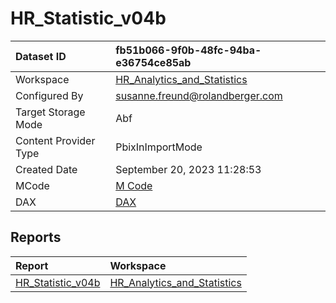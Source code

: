 



# HR_Statistic_v04b

|Dataset ID|fb51b066-9f0b-48fc-94ba-e36754ce85ab|
| :--- | :--- |
|Workspace|[HR_Analytics_and_Statistics](../Workspaces/HR_Analytics_and_Statistics.md)|
|Configured By|susanne.freund@rolandberger.com|
|Target Storage Mode|Abf|
|Content Provider Type|PbixInImportMode|
|Created Date|September 20, 2023 11:28:53|
|MCode|[M Code](./HR_Statistic_v04b/mcode.md)|
|DAX|[DAX](./HR_Statistic_v04b/dax.md)|

## Reports

|Report|Workspace|
| :--- | :--- |
|[HR_Statistic_v04b](../Reports/HR_Statistic_v04b.md)|[HR_Analytics_and_Statistics](../Workspaces/HR_Analytics_and_Statistics.md)|
